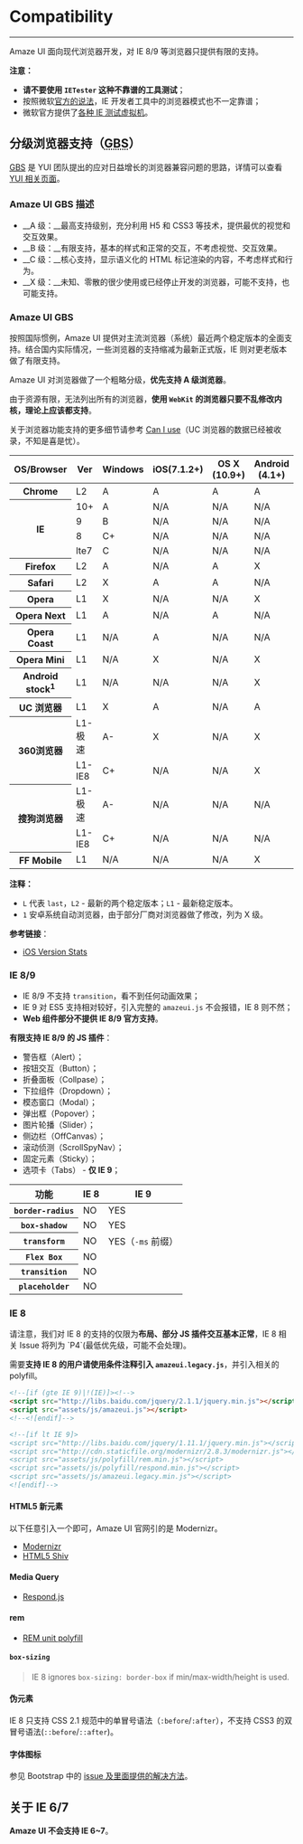 # Compatibility
---

Amaze UI 面向现代浏览器开发，对 IE 8/9 等浏览器只提供有限的支持。

**注意：**

- **请不要使用 `IETester` 这种不靠谱的工具测试**；
- 按照微软[官方的说法](https://www.modern.ie/en-us/f12)，IE 开发者工具中的浏览器模式也不一定靠谱；
- 微软官方提供了[各种 IE 测试虚拟机](https://www.modern.ie/zh-cn/virtualization-tools#downloads)。

## 分级浏览器支持（<abbr title="Graded Browser Support">GBS</abbr>）

[<abbr title="Graded Browser Support">GBS</abbr>](https://yuilibrary.com/yui/docs/tutorials/gbs/) 是 YUI 团队提出的应对日益增长的浏览器兼容问题的思路，详情可以查看 [YUI 相关页面](https://yuilibrary.com/yui/docs/tutorials/gbs/)。

### Amaze UI GBS 描述

- __A 级：__最高支持级别，充分利用 H5 和 CSS3 等技术，提供最优的视觉和交互效果。
- __B 级：__有限支持，基本的样式和正常的交互，不考虑视觉、交互效果。
- __C 级：__核心支持，显示语义化的 HTML 标记渲染的内容，不考虑样式和行为。
- __X 级：__未知、零散的很少使用或已经停止开发的浏览器，可能不支持，也可能支持。

### Amaze UI GBS

按照国际惯例，Amaze UI 提供对主流浏览器（系统）最近两个稳定版本的全面支持。结合国内实际情况，一些浏览器的支持缩减为最新正式版，IE 则对更老版本做了有限支持。

Amaze UI 对浏览器做了一个粗略分级，**优先支持 A 级浏览器**。

由于资源有限，无法列出所有的浏览器，**使用 `WebKit` 的浏览器只要不乱修改内核，理论上应该都支持**。

关于浏览器功能支持的更多细节请参考 [Can I use](http://caniuse.com/)（UC 浏览器的数据已经被收录，不知是喜是忧）。

<table class="am-table am-table-bordered am-table-striped">
  <thead>
    <tr>
      <th scope="row">OS/Browser</th>
      <th scope="row">Ver</th>
      <th scope="row">Windows</th>
      <th scope="row">iOS(7.1.2+)</th>
      <th scope="row">OS X (10.9+)</th>
      <th scope="row">Android (4.1+)</th>
      <th scope="row">WinPhone(8+)</th>
    </tr>
  </thead>
  <tbody>
  <tr>
    <th scope="row">Chrome</th>
    <td>L2</td>
    <td class="am-success">A</td>
    <td class="am-success">A</td>
    <td class="am-success">A</td>
    <td class="am-success">A</td>
    <td class="am-disabled">N/A</td>
  </tr>
  <tr>
    <th scope="row" rowspan="4">IE</th>
    <td>10+</td>
    <td class="am-success">A</td>
    <td class="am-disabled">N/A</td>
    <td class="am-disabled">N/A</td>
    <td class="am-disabled">N/A</td>
    <td class="am-success">A-</td>
  </tr>
  <tr>
    <td>9</td>
    <td class="am-warning">B</td>
    <td class="am-disabled">N/A</td>
    <td class="am-disabled">N/A</td>
    <td class="am-disabled">N/A</td>
    <td class="am-disabled">N/A</td>
  </tr>
  <tr>
    <td>8</td>
    <td class="am-danger">C+</td>
    <td class="am-disabled">N/A</td>
    <td class="am-disabled">N/A</td>
    <td class="am-disabled">N/A</td>
    <td class="am-disabled">N/A</td>
  </tr>
  <tr>
    <td>lte7</td>
    <td class="am-danger">C</td>
    <td class="am-disabled">N/A</td>
    <td class="am-disabled">N/A</td>
    <td class="am-disabled">N/A</td>
    <td class="am-disabled">N/A</td>
  </tr>
  <tr>
    <th scope="row">Firefox</th>
    <td>L2</td>
    <td class="am-success">A</td>
    <td class="am-disabled">N/A</td>
    <td class="am-success">A</td>
    <td class="am-primary">X</td>
    <td class="am-disabled">N/A</td>
  </tr>
  <tr>
    <th scope="row">Safari</th>
    <td>L2</td>
    <td class="am-primary">X</td>
    <td class="am-success">A</td>
    <td class="am-success">A</td>
    <td class="am-disabled">N/A</td>
    <td class="am-disabled">N/A</td>
  </tr>
  <tr>
    <th scope="row">Opera</th>
    <td>L1</td>
    <td class="am-primary">X</td>
    <td class="am-disabled">N/A</td>
    <td class="am-disabled">N/A</td>
    <td class="am-primary">X</td>
    <td class="am-disabled">N/A</td>
  </tr>
  <tr>
    <th scope="row">Opera Next</th>
    <td class="`">L1</td>
    <td class="am-success">A</td>
    <td class="am-disabled">N/A</td>
    <td class="am-success">A</td>
    <td class="am-disabled">N/A</td>
    <td class="am-disabled">N/A</td>
  </tr>
  <tr>
    <th scope="row">Opera Coast</th>
    <td>L1</td>
    <td class="am-disabled">N/A</td>
    <td class="am-success">A</td>
    <td class="am-disabled">N/A</td>
    <td class="am-disabled">N/A</td>
    <td class="am-disabled">N/A</td>
  </tr>
  <tr>
    <th scope="row">Opera Mini</th>
    <td>L1</td>
    <td class="am-disabled">N/A</td>
    <td class="am-primary">X</td>
    <td class="am-disabled">N/A</td>
    <td class="am-primary">X</td>
    <td class="am-primary">X</td>
  </tr>
  <tr>
    <th scope="row">Android stock<sup>1</sup></th>
    <td>L1</td>
    <td class="am-disabled">N/A</td>
    <td class="am-disabled">N/A</td>
    <td class="am-disabled">N/A</td>
    <td class="am-disabled">X</td>
    <td class="am-disabled">N/A</td>
  </tr>
  <tr>
    <th scope="row">UC 浏览器</th>
    <td>L1</td>
    <td class="am-primary">X</td>
    <td class="am-success">A</td>
    <td class="am-disabled">N/A</td>
    <td class="am-success">A</td>
    <td class="am-success">A-</td>
  </tr>
  <tr>
    <th scope="row" rowspan="2">360浏览器</th>
    <td>L1-极速</td>
    <td class="am-success">A-</td>
    <td class="am-primary">X</td>
    <td class="am-success">N/A</td>
    <td class="am-primary">X</td>
    <td class="am-disabled">N/A</td>
  </tr>
  <tr>
    <td>L1-IE8</td>
    <td class="am-danger">C+</td>
    <td class="am-disabled">N/A</td>
    <td class="am-disabled">N/A</td>
    <td class="am-primary">X</td>
    <td class="am-disabled">N/A</td>
  </tr>
  <tr>
    <th scope="row" rowspan="2">搜狗浏览器</th>
    <td class="am-text-nowrap">L1-极速</td>
    <td class="am-success">A-</td>
    <td class="am-disabled">N/A</td>
    <td class="am-disabled">N/A</td>
    <td class="am-disabled">N/A</td>
    <td class="am-disabled">N/A</td>
  </tr>
  <tr>
    <td>L1-IE8</td>
    <td class="am-danger">C+</td>
    <td class="am-disabled">N/A</td>
    <td class="am-disabled">N/A</td>
    <td class="am-disabled">N/A</td>
    <td class="am-disabled">N/A</td>
  </tr>
  <tr>
    <th scope="row">FF Mobile</th>
    <td>L1</td>
    <td class="am-disabled">N/A</td>
    <td class="am-disabled">N/A</td>
    <td class="am-disabled">N/A</td>
    <td>X</td>
    <td class="am-disabled">N/A</td>
  </tr>
  </tbody>
</table>

__注释：__

- `L` 代表 `last`，`L2` - 最新的两个稳定版本；`L1` - 最新稳定版本。
- `1` 安卓系统自动浏览器，由于部分厂商对浏览器做了修改，列为 X 级。

__参考链接__：

- [iOS Version Stats](http://david-smith.org/iosversionstats/)

### IE 8/9

- IE 8/9 不支持 `transition`，看不到任何动画效果；
- IE 9 对 ES5 支持相对较好，引入完整的 `amazeui.js` 不会报错，IE 8 则不然；
- **Web 组件部分不提供 IE 8/9 官方支持**。

**有限支持 IE 8/9 的 JS 插件**：

- 警告框（Alert）；
- 按钮交互（Button）；
- 折叠面板（Collpase）；
- 下拉组件（Dropdown）；
- 模态窗口（Modal）；
- 弹出框（Popover）；
- 图片轮播（Slider）；
- 侧边栏（OffCanvas）；
- 滚动侦测（ScrollSpyNav）；
- 固定元素（Sticky）；
- 选项卡（Tabs） - **仅 IE 9**；

<table class="am-table am-table-bordered am-table-striped">
  <thead>
  <tr>
    <th scope="col" class="col-xs-4">功能</th>
    <th scope="col" class="col-xs-4">IE 8</th>
    <th scope="col" class="col-xs-4">IE 9</th>
  </tr>
  </thead>
  <tbody>
  <tr>
    <th scope="row"><code>border-radius</code></th>
    <td class="am-danger"><span class="am-icon-close"></span>NO</td>
    <td class="am-success"><span class="am-icon-check"></span>YES</td>
  </tr>
  <tr>
    <th scope="row"><code>box-shadow</code></th>
    <td class="am-danger"><span class="am-icon-remove"></span>NO</td>
    <td class="am-success"><span class="am-icon-check"></span>YES</td>
  </tr>
  <tr>
    <th scope="row"><code>transform</code></th>
    <td class="am-danger"><span class="am-icon-remove"></span>NO</td>
    <td class="am-success"><span class="am-icon-check"></span>YES（<code>-ms</code> 前缀）</td>
  </tr>
  <tr>
    <th scope="row"><code>Flex Box</code></th>
    <td colspan="2" class="am-danger"><span class="am-icon-remove"></span>NO</td>
  </tr>
  <tr>
    <th scope="row"><code>transition</code></th>
    <td colspan="2" class="am-danger"><span class="am-icon-remove"></span>NO</td>
  </tr>
  <tr>
    <th scope="row"><code>placeholder</code></th>
    <td colspan="2" class="am-danger"><span class="am-icon-remove"></span>NO</td>
  </tr>
  </tbody>
</table>

### IE 8

<div class="am-alert am-alert-warning">
  请注意，我们对 IE 8 的支持的仅限为<strong>布局、部分 JS 插件交互基本正常</strong>，IE 8 相关 Issue 将列为 `P4`(最低优先级，可能不会处理)。
</div>

需要**支持 IE 8 的用户请使用条件注释引入 `amazeui.legacy.js`**，并引入相关的 polyfill。

```html
﻿<!--[if (gte IE 9)|!(IE)]><!-->
<script src="http://libs.baidu.com/jquery/2.1.1/jquery.min.js"></script>
<script src="assets/js/amazeui.js"></script>
<!--<![endif]-->

<!--[if lt IE 9]>
<script src="http://libs.baidu.com/jquery/1.11.1/jquery.min.js"></script>
<script src="http://cdn.staticfile.org/modernizr/2.8.3/modernizr.js"></script>
<script src="assets/js/polyfill/rem.min.js"></script>
<script src="assets/js/polyfill/respond.min.js"></script>
<script src="assets/js/amazeui.legacy.min.js"></script>
<![endif]-->
```

#### HTML5 新元素

以下任意引入一个即可，Amaze UI 官网引的是 Modernizr。

- [Modernizr](https://github.com/Modernizr/Modernizr)
- [HTML5 Shiv](https://github.com/aFarkas/html5shiv)

#### Media Query

- [Respond.js](https://github.com/scottjehl/Respond)

#### rem

- [REM unit polyfill](https://github.com/chuckcarpenter/REM-unit-polyfill)

#### `box-sizing`

> IE 8 ignores `box-sizing: border-box` if min/max-width/height is used.

#### 伪元素

IE 8 只支持 CSS 2.1 规范中的单冒号语法（`:before`/`:after`），不支持 CSS3 的双冒号语法(`::before`/`::after`)。

#### 字体图标

参见 Bootstrap 中的 [issue 及里面提供的解决方法](https://github.com/twbs/bootstrap/issues/13863)。

## 关于 IE 6/7

**Amaze UI 不会支持 IE 6~7**。
